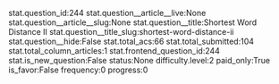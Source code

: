 stat.question_id:244
stat.question__article__live:None
stat.question__article__slug:None
stat.question__title:Shortest Word Distance II
stat.question__title_slug:shortest-word-distance-ii
stat.question__hide:False
stat.total_acs:66
stat.total_submitted:104
stat.total_column_articles:1
stat.frontend_question_id:244
stat.is_new_question:False
status:None
difficulty.level:2
paid_only:True
is_favor:False
frequency:0
progress:0
